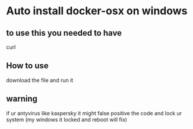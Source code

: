 # Auto install docker-osx on windows
## to use this you needed to have
curl
## How to use
download the file and run it
## warning
if ur antyvirus like kaspersky it might false positive the code and lock ur system (my windows it locked and reboot will fix)
